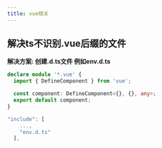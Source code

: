 ```yaml
---
title: vue相关
---
```


## 解决ts不识别.vue后缀的文件
**解决方案: 创建.d.ts文件 例如env.d.ts**
```ts
declare module '*.vue' {
  import { DefineComponent } from 'vue';

  const component: DefineComponent<{}, {}, any>;
  export default component;
}
```
```ts
"include": [
    ...,
    "env.d.ts"
  ],
```
